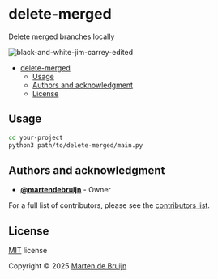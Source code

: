 # delete-merged

Delete merged branches locally

![black-and-white-jim-carrey-edited](https://i.giphy.com/media/v1.Y2lkPTc5MGI3NjExNjc1Ynhhcmdpd3NycnN0OTU1cmZoOGU1NzhmN2QyZDIzbzNlNTV6OCZlcD12MV9pbnRlcm5hbF9naWZfYnlfaWQmY3Q9Zw/vohOR29F78sGk/giphy.gif)

- [delete-merged](#delete-merged)
  - [Usage](#usage)
  - [Authors and acknowledgment](#authors-and-acknowledgment)
  - [License](#license)

## Usage

```sh
cd your-project
python3 path/to/delete-merged/main.py
```

## Authors and acknowledgment

- **[@martendebruijn](https://github.com/martendebruijn)** - Owner

For a full list of contributors, please see the [contributors list](https://github.com/martendebruijn/delete-merged/graphs/contributors).

## License

[MIT](./LICENSE) license

Copyright © 2025 [Marten de Bruijn](https://github.com/martendebruijn)
